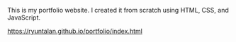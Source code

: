 This is my portfolio website. I created it from scratch using HTML, CSS, and JavaScript. 

https://ryuntalan.github.io/portfolio/index.html
